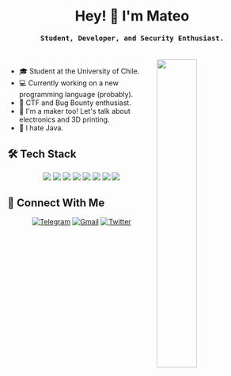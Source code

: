 <h1 align="center">Hey! 👋 I'm Mateo</h1>
<p align="center"><h4 align="center"><samp>Student, Developer, and Security Enthusiast.</samp></h4></p>
</br>

<img align="right" src="https://techworm.page/wp-content/uploads/2019/05/download-17.png" width="40%">

- 🎓 Student at the University of Chile.
- 💻 Currently working on a new programming language (probably).
- 🐞 CTF and Bug Bounty enthusiast.
- 🔧 I'm a maker too! Let's talk about electronics and 3D printing.
- 🚫 I hate Java.

## 🛠 Tech Stack
<p align="center">
  <img src="https://img.shields.io/badge/C-%2300599C.svg?style=for-the-badge&logo=c&logoColor=white">
  <img src="https://img.shields.io/badge/CMake-%23008FBA.svg?style=for-the-badge&logo=cmake&logoColor=white">
  <img src="https://img.shields.io/badge/python-%2314354C.svg?style=for-the-badge&logo=python&logoColor=white">
  <img src="https://img.shields.io/badge/ruby-%23CC342D.svg?style=for-the-badge&logo=ruby&logoColor=white">
  <img src="https://img.shields.io/badge/go-%2300ADD8.svg?style=for-the-badge&logo=go&logoColor=white">
  <img src="https://img.shields.io/badge/git-%23F05033.svg?style=for-the-badge&logo=git&logoColor=white">
   <img src="https://img.shields.io/badge/-Arduino-00979D?style=for-the-badge&logo=Arduino&logoColor=white">
  <img src="https://img.shields.io/badge/-Raspberry_Pi-C51A4A?style=for-the-badge&logo=Raspberry-Pi">
</p>

## 🤝 Connect With Me
<p align="center">
  <a href="https://t.me/TaconeoMental"><img alt="Telegram" src="https://img.shields.io/badge/Telegram-2CA5E0?style=for-the-badge&logo=telegram&logoColor=white"></a>
  <a href="mailto:mcontenlaf@gmail.com"><img alt="Gmail" src="https://img.shields.io/badge/Gmail-D14836?style=for-the-badge&logo=gmail&logoColor=white"></a>
  <a href="https://twitter.com/MContenla"><img alt="Twitter" src="https://img.shields.io/badge/MContenla-%231DA1F2.svg?style=for-the-badge&logo=Twitter&logoColor=white"></a>
</p>
